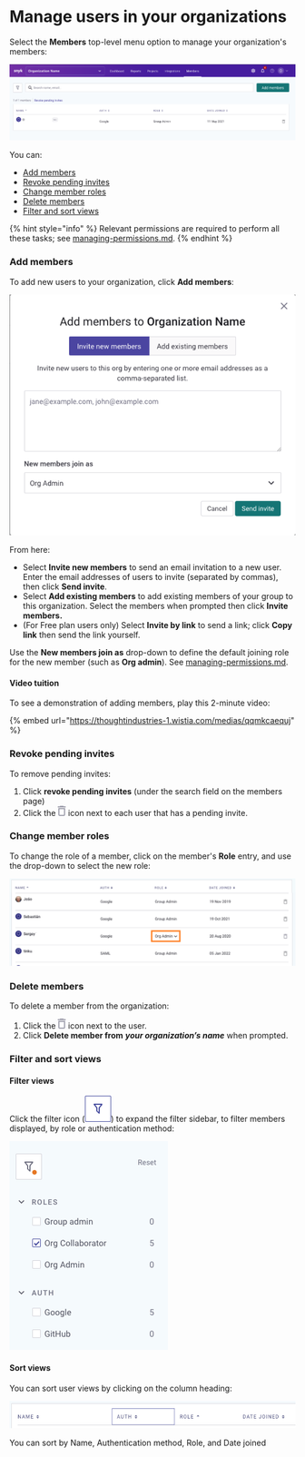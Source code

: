 # Manage users in your organizations

Select the **Members** top-level menu option to manage your organization's members:

![](<../../../.gitbook/assets/Screen Shot 2022-02-24 at 1.05.40 PM.png>)

You can:

* [Add members](manage-users-in-your-organizations.md#add-members)
* [Revoke pending invites](manage-users-in-your-organizations.md#filter-and-search-views)
* [Change member roles](manage-users-in-your-organizations.md#change-member-role)
* [Delete members](manage-users-in-your-organizations.md#delete-members)
* [Filter and sort views](manage-users-in-your-organizations.md#filter-and-search-views)

{% hint style="info" %}
Relevant permissions are required to perform all these tasks; see [managing-permissions.md](managing-permissions.md "mention").
{% endhint %}

### Add members

To add new users to your organization, click **Add members**:

![](<../../../.gitbook/assets/Screen Shot 2022-02-24 at 12.51.45 PM.png>)

From here:

* Select **Invite new members** to send an email invitation to a new user. Enter the email addresses of users to invite (separated by commas), then click **Send invite**.
* Select **Add existing members** to add existing members of your group to this organization. Select the members when prompted then click **Invite members.**
* (For Free plan users only) Select **Invite by link** to send a link; click **Copy link** then send the link yourself.

Use the **New members join as** drop-down to define the default joining role for the new member (such as **Org admin**). See [managing-permissions.md](managing-permissions.md "mention").

#### Video tuition

To see a demonstration of adding members, play this 2-minute video:

{% embed url="https://thoughtindustries-1.wistia.com/medias/qqmkcaequj" %}

### Revoke pending invites

To remove pending invites:

1. Click **revoke pending invites** (under the search field on the members page)
2. Click the ![](<../../../.gitbook/assets/Screenshot 2022-03-11 at 08.05.56.png>) icon next to each user that has a pending invite.

### Change member roles

To change the role of a member, click on the member's **Role** entry, and use the drop-down to select the new role:

![](<../../../.gitbook/assets/Member roles.png>)

### Delete members

To delete a member from the organization:

1. Click the ![](<../../../.gitbook/assets/Screenshot 2022-03-11 at 08.05.56.png>) icon next to the user.
2. Click **Delete member from** _**your organization’s name**_ when prompted.

### Filter and sort views

#### Filter views

Click the filter icon (![](<../../../.gitbook/assets/Screenshot 2022-03-11 at 08.47.59.png>)) to expand the filter sidebar, to filter members displayed, by role or authentication method:

![](<../../../.gitbook/assets/Screenshot 2022-03-11 at 08.51.43.png>)

#### Sort views

You can sort user views by clicking on the column heading:

![](<../../../.gitbook/assets/Screenshot 2022-03-11 at 09.01.07.png>)

You can sort by Name, Authentication method, Role, and Date joined
